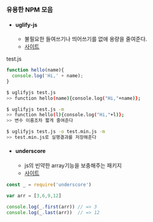 ### 유용한 NPM 모음

- #### uglify-js
  - 불필요한 들여쓰기나 띄어쓰기를 없애 용량을 줄여준다.
  - [사이트](https://www.npmjs.com/package/uglify-js)

test.js
```js
function hello(name){
  console.log('Hi,' + name);
}
```

```bash
$ uglifyjs test.js
>> function hello(name){console.log("Hi,"+name)};

$ uglifyjs test.js -m
>> function hello(l){console.log("Hi,"+l)};
>> 변수 이름조차 짧게 줄여준다

$ uglifyjs test.js -o test.min.js -m
>> test.min.js로 실행결과를 저장해준다
```

- #### underscore
  - js의 빈약한 array기능을 보충해주는 패키지
  - [사이트](http://underscorejs.org/)

```js
const _ = require('underscore')

var arr = [3,6,9,12]

console.log(_.first(arr)) // => 3
console.log(_.last(arr))  // => 12
```
